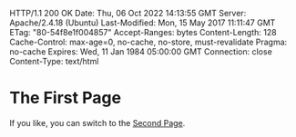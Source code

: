 HTTP/1.1 200 OK
Date: Thu, 06 Oct 2022 14:13:55 GMT
Server: Apache/2.4.18 (Ubuntu)
Last-Modified: Mon, 15 May 2017 11:11:47 GMT
ETag: "80-54f8e1f004857"
Accept-Ranges: bytes
Content-Length: 128
Cache-Control: max-age=0, no-cache, no-store, must-revalidate
Pragma: no-cache
Expires: Wed, 11 Jan 1984 05:00:00 GMT
Connection: close
Content-Type: text/html

<h1>The First Page</h1>
<p>
If you like, you can switch to the 
<a href="http://data.pr4e.org/page2.htm">
Second Page</a>.
</p>

